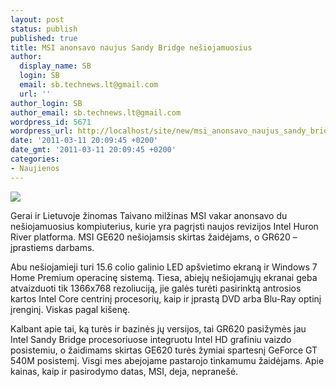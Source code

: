 ```yaml
---
layout: post
status: publish
published: true
title: MSI anonsavo naujus Sandy Bridge nešiojamuosius
author:
  display_name: SB
  login: SB
  email: sb.technews.lt@gmail.com
  url: ''
author_login: SB
author_email: sb.technews.lt@gmail.com
wordpress_id: 5671
wordpress_url: http://localhost/site/new/msi_anonsavo_naujus_sandy_bridge_nesiojamuosius/
date: '2011-03-11 20:09:45 +0200'
date_gmt: '2011-03-11 20:09:45 +0200'
categories:
- Naujienos
---
```

<div class="imgright"><img src="http://technews.lt/upload/011e53495e92f05fb395f41150871d04-337x265.jpg"  /></div>
<p>Gerai ir Lietuvoje žinomas Taivano milžinas MSI vakar anonsavo du nešiojamuosius kompiuterius, kurie yra pagrįsti naujos revizijos Intel Huron River platforma. MSI GE620 nešiojamsis skirtas žaidėjams, o GR620 – įprastiems darbams.</p>
<p>Abu nešiojamieji turi 15.6 colio galinio LED apšvietimo ekraną ir Windows 7 Home Premium operacinę sistemą. Tiesa, abiejų nešiojamųjų ekranai geba atvaizduoti tik 1366x768 rezoliuciją, jie galės turėti pasirinktą antrosios kartos Intel Core centrinį procesorių, kaip ir įprastą DVD arba Blu-Ray optinį įrenginį. Viskas pagal kišenę.</p>
<p>Kalbant apie tai, ką turės ir bazinės jų versijos, tai GR620 pasižymės jau Intel Sandy Bridge procesoriuose integruotu Intel HD grafiniu vaizdo posistemiu, o žaidimams skirtas GE620 turės žymiai spartesnį GeForce GT 540M posistemį. Visgi mes abejojame pastarojo tinkamumu žaidėjams. Apie kainas, kaip ir pasirodymo datas, MSI, deja, nepranešė.</p>
